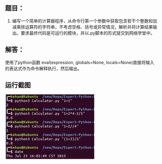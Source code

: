 题目：
---
1. 编写一个简单的计算器程序，从命令行第一个参数中获取包含若干个整数和加减乘除运算符的字符串，不考虑空格、括号或异常情况，解析并将计算结果输出。要求最终代码是可运行的模块，并以.py脚本的形式提交到网络学堂中。

解答：
--
使用了python函数 eval(expression, globals=None, locals=None)直接将输入的表达式作为命令解释执行，然后输出。

运行截图
----
![](./screen.png)
